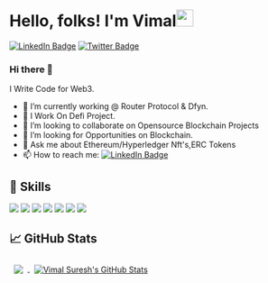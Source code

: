 # Hello, folks! I'm Vimal<img src="https://raw.githubusercontent.com/MartinHeinz/MartinHeinz/master/wave.gif" width="30px">
[![LinkedIn Badge](https://img.shields.io/badge/LinkedIn-Profile-informational?style=flat&logo=linkedin&logoColor=white&color=0D76A8)](https://www.linkedin.com/in/vimal-suresh-b293b21b1/)
[![Twitter Badge](https://img.shields.io/badge/Twitter-Profile-informational?style=flat&logo=twitter&logoColor=white&color=1CA2F1)](https://twitter.com/VimalSuresh11)
### Hi there 👋

I Write Code for Web3.

- 🔭 I’m currently working @ Router Protocol & Dfyn.
- 🌱 I Work On Defi Project.
- 👯 I’m looking to collaborate on Opensource Blockchain Projects
- 🤔 I’m looking for Opportunities on Blockchain.
- 💬 Ask me about Ethereum/Hyperledger Nft's,ERC Tokens
- 📫 How to reach me: [![LinkedIn Badge](https://img.shields.io/badge/LinkedIn-Profile-informational?style=flat&logo=linkedin&logoColor=white&color=0D76A8)](https://www.linkedin.com/in/vimal-suresh-b293b21b1/)

## 💼 Skills

![](https://img.shields.io/badge/Code-ETHEREUM-informational?style=flat&logo=ethereum&logoColor=white&color=f3b745)
![](https://img.shields.io/badge/Code-Hyperledger-informational?style=flat&logo=hyperledger&logoColor=white&color=f3b745)
![](https://img.shields.io/badge/Code-Solidity-informational?style=flat&logo=solidity&logoColor=white&color=f3b745)
![](https://img.shields.io/badge/Code-React-informational?style=flat&logo=react&logoColor=white&color=f3b745)
![](https://img.shields.io/badge/Code-NodeJS-informational?style=flat&logo=nodejs&logoColor=white&color=f3b745)
![](https://img.shields.io/badge/Code-MongoDB-informational?style=flat&logo=MongoDB&logoColor=white&color=f3b745)
![](https://img.shields.io/badge/Code-Truffle-informational?style=flat&logo=trufflesuite&logoColor=white&color=f3b745)

## 📈 GitHub Stats

<a href="https://github.com/Vimalsuresh93">
  <img align="center" style="margin:0.5rem" src="https://github-readme-stats.vercel.app/api/top-langs/?username=Vimalsuresh93&hide=html,css&title_color=f3b745&text_color=fff&icon_color=f3b745&bg_color=14171A" />
</a>

<a href="https://github.com/Vimalsuresh93">
  <img align="center" style="margin:0.5rem" src="https://github-readme-stats.vercel.app/api?username=Vimalsuresh93&show_icons=true&line_height=27&count_private=true&title_color=f3b745&text_color=fff&icon_color=fff&bg_color=14171A" alt="Vimal Suresh's GitHub Stats" />
</a>
